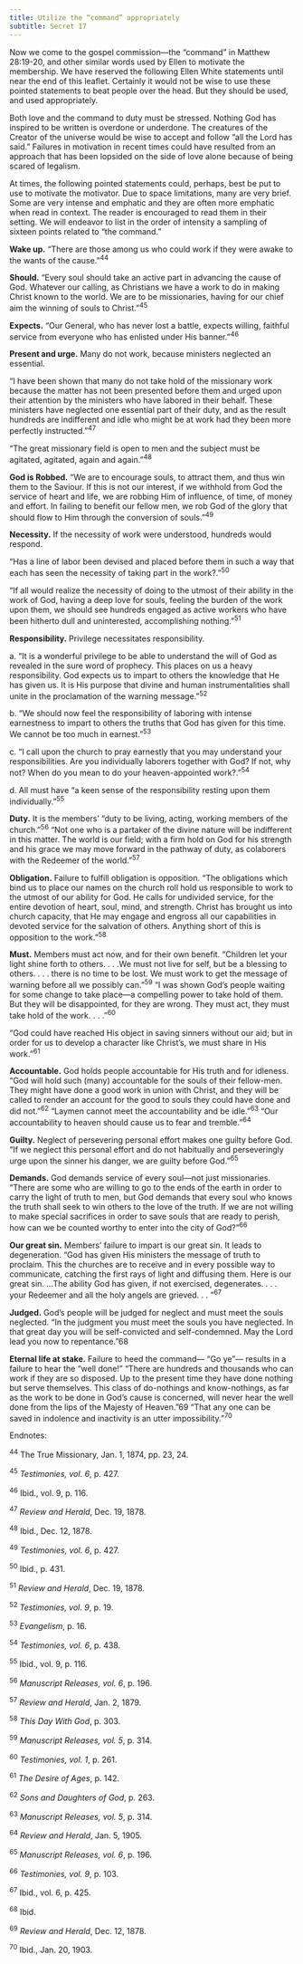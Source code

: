 ```yaml
---
title: Utilize the “command” appropriately
subtitle: Secret 17
---
```


Now we come to the gospel commission—the “command” in Matthew 28:19-20, and other similar words used by Ellen to motivate the membership. We have reserved the following Ellen White statements until near the end of this leaflet. Certainly it would not be wise to use these pointed statements to beat people over the head. But they should be used, and used appropriately.

Both love and the command to duty must be stressed. Nothing God has inspired to be written is overdone or underdone. The creatures of the Creator of the universe would be wise to accept and follow “all the Lord has said.” Failures in motivation in recent times could have resulted from an approach that has been lopsided on the side of love alone because of being scared of legalism.

At times, the following pointed statements could, perhaps, best be put to use to motivate the motivator. Due to space limitations, many are very brief. Some are very intense and emphatic and they are often more emphatic when read in context. The reader is encouraged to read them in their setting. We will endeavor to list in the order of intensity a sampling of sixteen points related to “the command.”

**Wake up.** “There are those among us who could work if they were awake to the wants of the cause.”<sup>44</sup>

**Should.** “Every soul should take an active part in advancing the cause of God. Whatever our calling, as Christians we have a work to do in making Christ known to the world. We are to be missionaries, having for our chief aim the winning of souls to Christ.”<sup>45</sup>

**Expects.** “Our General, who has never lost a battle, expects willing, faithful service from everyone who has enlisted under His banner.”<sup>46</sup>

**Present and urge.** Many do not work, because ministers neglected an essential.

“I have been shown that many do not take hold of the missionary work because the matter has not been presented before them and urged upon their attention by the ministers who have labored in their behalf. These ministers have neglected one essential part of their duty, and as the result hundreds are indifferent and idle who might be at work had they been more perfectly instructed.”<sup>47</sup>

“The great missionary field is open to men and the subject must be agitated, agitated, again and again.”<sup>48</sup>

**God is Robbed.** “We are to encourage souls, to attract them, and thus win them to the Saviour. If this is not our interest, if we withhold from God the service of heart and life, we are robbing Him of influence, of time, of money and effort. In failing to benefit our fellow men, we rob God of the glory that should flow to Him through the conversion of souls.”<sup>49</sup>

**Necessity.** If the necessity of work were understood, hundreds would respond.

“Has a line of labor been devised and placed before them in such a way that each has seen the necessity of taking part in the work?.”<sup>50</sup>

“If all would realize the necessity of doing to the utmost of their ability in the work of God, having a deep love for souls, feeling the burden of the work upon them, we should see hundreds engaged as active workers who have been hitherto dull and uninterested, accomplishing nothing.”<sup>51</sup>

**Responsibility.** Privilege necessitates responsibility.

a. “It is a wonderful privilege to be able to understand the will of God as revealed in the sure word of prophecy. This places on us a heavy responsibility. God expects us to impart to others the knowledge that He has given us. It is His purpose that divine and human instrumentalities shall unite in the proclamation of the warning message.”<sup>52</sup>

b. “We should now feel the responsibility of laboring with intense earnestness to impart to others the truths that God has given for this time. We cannot be too much in earnest.”<sup>53</sup>

c. “I call upon the church to pray earnestly that you may understand your responsibilities. Are you individually laborers together with God? If not, why not? When do you mean to do your heaven-appointed work?.”<sup>54</sup>

d. All must have “a keen sense of the responsibility resting upon them individually.”<sup>55</sup>

**Duty.** It is the members’ “duty to be living, acting, working members of the church.”<sup>56</sup> “Not one who is a partaker of the divine nature will be indifferent in this matter. The world is our field; with a firm hold on God for his strength and his grace we may move forward in the pathway of duty, as colaborers with the Redeemer of the world.”<sup>57</sup>

**Obligation.** Failure to fulfill obligation is opposition. “The obligations which bind us to place our names on the church roll hold us responsible to work to the utmost of our ability for God. He calls for undivided service, for the entire devotion of heart, soul, mind, and strength. Christ has brought us into church capacity, that He may engage and engross all our capabilities in devoted service for the salvation of others. Anything short of this is opposition to the work.”<sup>58</sup>

**Must.** Members must act now, and for their own benefit. “Children let your light shine forth to others. . . .We must not live for self, but be a blessing to others. . . . there is no time to be lost. We must work to get the message of warning before all we possibly can.”<sup>59</sup> “I was shown God’s people waiting for some change to take place—a compelling power to take hold of them. But they will be disappointed, for they are wrong. They must act, they must take hold of the work. . . .”<sup>60</sup>

“God could have reached His object in saving sinners without our aid; but in order for us to develop a character like Christ’s, we must share in His work.”<sup>61</sup>

**Accountable.** God holds people accountable for His truth and for idleness. “God will hold such (many) accountable for the souls of their fellow-men. They might have done a good work in union with Christ, and they will be called to render an account for the good to souls they could have done and did not.”<sup>62</sup> “Laymen cannot meet the accountability and be idle.”<sup>63</sup> “Our accountability to heaven should cause us to fear and tremble.”<sup>64</sup>

**Guilty.** Neglect of persevering personal effort makes one guilty before God. “If we neglect this personal effort and do not habitually and perseveringly urge upon the sinner his danger, we are guilty before God.”<sup>65</sup>

**Demands.** God demands service of every soul—not just missionaries. “There are some who are willing to go to the ends of the earth in order to carry the light of truth to men, but God demands that every soul who knows the truth shall seek to win others to the love of the truth. If we are not willing to make special sacrifices in order to save souls that are ready to perish, how can we be counted worthy to enter into the city of God?”<sup>66</sup>

**Our great sin.** Members’ failure to impart is our great sin. It leads to degeneration. “God has given His ministers the message of truth to proclaim. This the churches are to receive and in every possible way to communicate, catching the first rays of light and diffusing them. Here is our great sin. ...The ability God has given, if not exercised, degenerates. . . . your Redeemer and all the holy angels are grieved. . . ”<sup>67</sup>

**Judged.** God’s people will be judged for neglect and must meet the souls neglected. “In the judgment you must meet the souls you have neglected. In that great day you will be self-convicted and self-condemned. May the Lord lead you now to repentance.”68

**Eternal life at stake.** Failure to heed the command— “Go ye”— results in a failure to hear the “well done!” “There are hundreds and thousands who can work if they are so disposed. Up to the present time they have done nothing but serve themselves. This class of do-nothings and know-nothings, as far as the work to be done in God’s cause is concerned, will never hear the well done from the lips of the Majesty of Heaven.”69 “That any one can be saved in indolence and inactivity is an utter impossibility.”<sup>70</sup>

Endnotes:

<sup>44</sup> The True Missionary, Jan. 1, 1874, pp. 23, 24.

<sup>45</sup> _Testimonies, vol. 6_, p. 427.

<sup>46</sup> Ibid., vol. 9, p. 116.

<sup>47</sup> _Review and Herald_, Dec. 19, 1878.

<sup>48</sup> Ibid., Dec. 12, 1878.

<sup>49</sup> _Testimonies, vol. 6_, p. 427.

<sup>50</sup> Ibid., p. 431.

<sup>51</sup> _Review and Herald_, Dec. 19, 1878.

<sup>52</sup> _Testimonies, vol. 9_, p. 19.

<sup>53</sup> _Evangelism_, p. 16.

<sup>54</sup> _Testimonies, vol. 6_, p. 438.

<sup>55</sup> Ibid., vol. 9, p. 116.

<sup>56</sup> _Manuscript Releases, vol. 6_, p. 196.

<sup>57</sup> _Review and Herald_, Jan. 2, 1879.

<sup>58</sup> _This Day With God_, p. 303.

<sup>59</sup> _Manuscript Releases, vol. 5_, p. 314.

<sup>60</sup> _Testimonies, vol. 1_, p. 261.

<sup>61</sup> _The Desire of Ages_, p. 142.

<sup>62</sup> _Sons and Daughters of God_, p. 263.

<sup>63</sup> _Manuscript Releases, vol. 5_, p. 314.

<sup>64</sup> _Review and Herald_, Jan. 5, 1905.

<sup>65</sup> _Manuscript Releases, vol. 6_, p. 196.

<sup>66</sup> _Testimonies, vol. 9_, p. 103.

<sup>67</sup> Ibid., vol. 6, p. 425.

<sup>68</sup> Ibid.

<sup>69</sup> _Review and Herald_, Dec. 12, 1878.

<sup>70</sup> Ibid., Jan. 20, 1903.